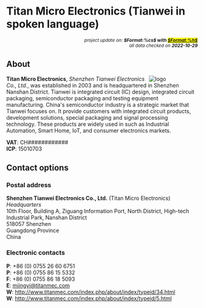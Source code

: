 # Titan Micro Electronics (Tianwei in spoken language)

<div style="display:flex;justify-content:right;">
<small><em>project update on: <strong>$Format:%cs$ with <mark><a href="https://github.com/tiacsys/bridle-electronic/commits/$Format:%h$" title="$Format:%B$" target="_blank">$Format:%h$</a></mark></strong></em></small>
</div>
<div style="display:flex;justify-content:right;">
<small><em>all data checked on <strong>2022-10-29</strong></em></small>
</div>

## About

<span style="width:128px;float:right;">![logo]</span>

[logo]: electronic/.logos/titanmicro.jpg "Titan Micro Electronics"

**Titan Micro Electronics**, *Shenzhen Tianwei Electronics Co., Ltd.*,
was established in 2003 and is headquartered in Shenzhen Nanshan District.
Tianwei is integrated circuit (IC) design, integrated circuit packaging,
semiconductor packaging and testing equipment manufacturing. China's
semiconductor industry is a strategic market that Tianwei focuses on. It
provide customers with integrated circuit products, development solutions,
special packaging and signal processing technology. These products are widely
used in such as Industrial Automation, Smart Home, IoT, and consumer
electronics markets.

**VAT**: CH############<br/>
**ICP**: 15010703

## Contact options

### Postal address

**Shenzhen Tianwei Electronics Co., Ltd.** (Titan Micro Electronics)<br/>
*Headquarters*</br>
10th Floor, Building A, Ziguang Information Port,
North District, High-tech Industrial Park, Nanshan District<br/>
518057 Shenzhen<br/>
Guangdong Province<br/>
China

### Electronic contacts

**P**: +86 (0) 0755 26 60 6751<br/>
**P**: +86 (0) 0755 86 15 5332<br/>
**F**: +86 (0) 0755 86 18 5093<br/>
**E**: mjingyi@titanmec.com<br/>
**W**: http://www.titanmec.com/index.php/about/index/typeid/34.html<br/>
**W**: http://www.titanmec.com/index.php/about/index/typeid/5.html
